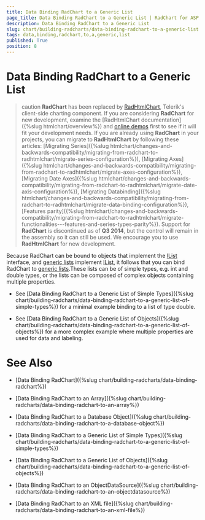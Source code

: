 ```yaml
---
title: Data Binding RadChart to a Generic List
page_title: Data Binding RadChart to a Generic List | RadChart for ASP.NET AJAX Documentation
description: Data Binding RadChart to a Generic List
slug: chart/building-radcharts/data-binding-radchart-to-a-generic-list
tags: data,binding,radchart,to,a,generic,list
published: True
position: 8
---
```


# Data Binding RadChart to a Generic List

>caution  **RadChart** has been replaced by [RadHtmlChart](https://www.telerik.com/products/aspnet-ajax/html-chart.aspx), Telerik's client-side charting component. If you are considering **RadChart** for new development, examine the [RadHtmlChart documentation]({%slug htmlchart/overview%}) and [online demos](https://demos.telerik.com/aspnet-ajax/htmlchart/examples/overview/defaultcs.aspx) first to see if it will fit your development needs. If you are already using **RadChart** in your projects, you can migrate to **RadHtmlChart** by following these articles: [Migrating Series]({%slug htmlchart/changes-and-backwards-compatibility/migrating-from-radchart-to-radhtmlchart/migrate-series-configuration%}), [Migrating Axes]({%slug htmlchart/changes-and-backwards-compatibility/migrating-from-radchart-to-radhtmlchart/migrate-axes-configuration%}), [Migrating Date Axes]({%slug htmlchart/changes-and-backwards-compatibility/migrating-from-radchart-to-radhtmlchart/migrate-date-axis-configuration%}), [Migrating Databinding]({%slug htmlchart/changes-and-backwards-compatibility/migrating-from-radchart-to-radhtmlchart/migrate-data-binding-configuration%}), [Features parity]({%slug htmlchart/changes-and-backwards-compatibility/migrating-from-radchart-to-radhtmlchart/migrate-functionalities---features-and-series-types-parity%}). Support for **RadChart** is discontinued as of **Q3 2014**, but the control will remain in the assembly so it can still be used. We encourage you to use **RadHtmlChart** for new development.

Because RadChart can be bound to objects that implement the [IList](https://msdn2.microsoft.com/en-us/library/system.collections.ilist(VS.71).aspx) interface, and [generic lists](https://msdn2.microsoft.com/en-us/library/6sh2ey19.aspx) implement [IList](https://msdn2.microsoft.com/en-us/library/system.collections.ilist(VS.71).aspx), it follows that you can bind RadChart to [generic lists](https://msdn2.microsoft.com/en-us/library/6sh2ey19.aspx).These lists can be of simple types, e.g. int and double types, or the lists can be composed of complex objects containing multiple properties.

* See [Data Binding RadChart to a Generic List of Simple Types]({%slug chart/building-radcharts/data-binding-radchart-to-a-generic-list-of-simple-types%}) for a minimal example binding to a list of type double.

* See [Data Binding RadChart to a Generic List of Objects]({%slug chart/building-radcharts/data-binding-radchart-to-a-generic-list-of-objects%}) for a more complex example where multiple properties are used for data and labeling.

# See Also

 * [Data Binding RadChart]({%slug chart/building-radcharts/data-binding-radchart%})

 * [Data Binding RadChart to an Array]({%slug chart/building-radcharts/data-binding-radchart-to-an-array%})

 * [Data Binding RadChart to a Database Object]({%slug chart/building-radcharts/data-binding-radchart-to-a-database-object%})

 * [Data Binding RadChart to a Generic List of Simple Types]({%slug chart/building-radcharts/data-binding-radchart-to-a-generic-list-of-simple-types%})

 * [Data Binding RadChart to a Generic List of Objects]({%slug chart/building-radcharts/data-binding-radchart-to-a-generic-list-of-objects%})

 * [Data Binding RadChart to an ObjectDataSource]({%slug chart/building-radcharts/data-binding-radchart-to-an-objectdatasource%})

 * [Data Binding RadChart to an XML file]({%slug chart/building-radcharts/data-binding-radchart-to-an-xml-file%})
